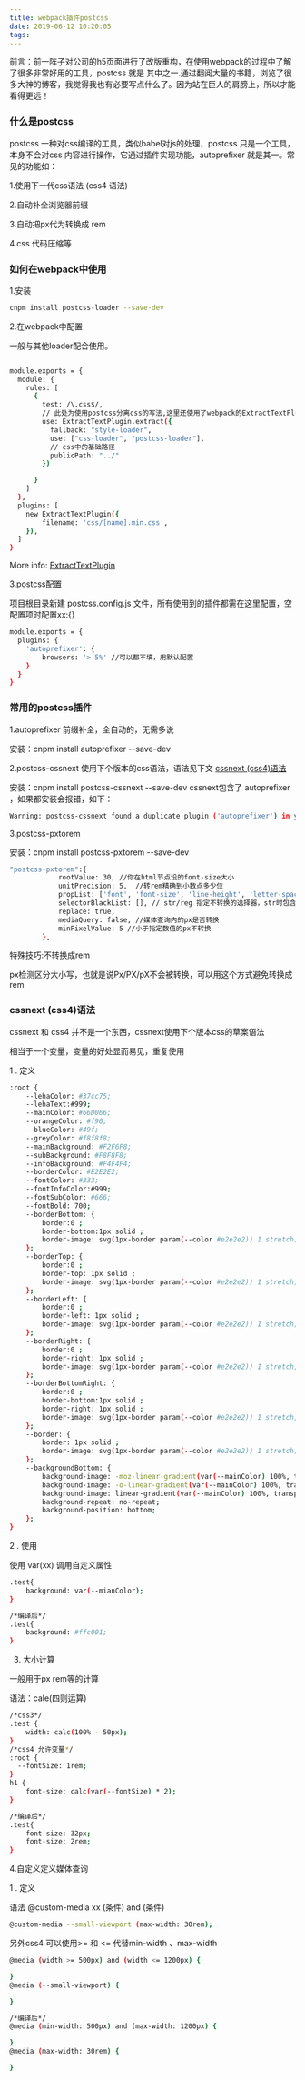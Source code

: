 ```yaml
---
title: webpack插件postcss
date: 2019-06-12 10:20:05
tags:
---
```

前言：前一阵子对公司的h5页面进行了改版重构，在使用webpack的过程中了解了很多非常好用的工具，postcss 就是 其中之一.通过翻阅大量的书籍，浏览了很多大神的博客，我觉得我也有必要写点什么了。因为站在巨人的肩膀上，所以才能看得更远！



### 什么是postcss 
postcss 一种对css编译的工具，类似babel对js的处理，postcss 只是一个工具，本身不会对css 内容进行操作，它通过插件实现功能，autoprefixer 就是其一。常见的功能如：

1.使用下一代css语法 (css4 语法)

2.自动补全浏览器前缀

3.自动把px代为转换成 rem

4.css 代码压缩等



### 如何在webpack中使用


1.安装

``` bash
cnpm install postcss-loader --save-dev
```


2.在webpack中配置

一般与其他loader配合使用。

``` bash

module.exports = {
  module: {
    rules: [
      {
        test: /\.css$/,
        // 此处为使用postcss分离css的写法,这里还使用了webpack的ExtractTextPlugin插件来进行分离
        use: ExtractTextPlugin.extract({
          fallback: "style-loader",
          use: ["css-loader", "postcss-loader"],
          // css中的基础路径
          publicPath: "../"          
        })

      }
    ]
  },
  plugins: [
    new ExtractTextPlugin({
        filename: 'css/[name].min.css',
    }),
  ]
}

```
More info: [ExtractTextPlugin](https://www.npmjs.com/package/extract-text-webpack-plugin)


3.postcss配置

项目根目录新建 postcss.config.js 文件，所有使用到的插件都需在这里配置，空配置项时配置xx:{}
``` bash
module.exports = {
  plugins: {
    'autoprefixer': {
        browsers: '> 5%' //可以都不填，用默认配置
    }
  }
}
```



### 常用的postcss插件
1.autoprefixer
前缀补全，全自动的，无需多说

安装：cnpm install autoprefixer --save-dev


2.postcss-cssnext
使用下个版本的css语法，语法见下文 [cssnext (css4)语法](#cssnext)

安装：cnpm install postcss-cssnext --save-dev
cssnext包含了 autoprefixer ，如果都安装会报错，如下：

``` bash
Warning: postcss-cssnext found a duplicate plugin ('autoprefixer') in your postcss plugins. This might be inefficient. You should remove 'autoprefixer' from your postcss plugin list since it's already included by postcss-cssnext.
```


3.postcss-pxtorem

安装：cnpm install postcss-pxtorem --save-dev

``` bash
"postcss-pxtorem":{
            rootValue: 30, //你在html节点设的font-size大小
            unitPrecision: 5,  //转rem精确到小数点多少位
            propList: ['font', 'font-size', 'line-height', 'letter-spacing'],//指定转换成rem的属性，支持 * ！ *代表所有的都转换成rem
            selectorBlackList: [], // str/reg 指定不转换的选择器，str时包含字段即匹配
            replace: true,
            mediaQuery: false, //媒体查询内的px是否转换
            minPixelValue: 5 //小于指定数值的px不转换
        },
```
特殊技巧:不转换成rem

px检测区分大小写，也就是说Px/PX/pX不会被转换，可以用这个方式避免转换成rem



<h3 id="cssnext">cssnext (css4)语法</h3>

cssnext 和 css4 并不是一个东西，cssnext使用下个版本css的草案语法

相当于一个变量，变量的好处显而易见，重复使用


1 . 定义

``` bash
:root {
    --lehaColor: #37cc75; 
    --lehaText:#999;
    --mainColor: #66D066;
    --orangeColor: #f90;
    --blueColor: #49f;
    --greyColor: #f8f8f8;
    --mainBackground: #F2F6F8;
    --subBackground: #F8F8F8;
    --infoBackground: #F4F4F4;
    --borderColor: #E2E2E2;
    --fontColor: #333;
    --fontInfoColor:#999;
    --fontSubColor: #666;
    --fontBold: 700;
    --borderBottom: {
        border:0 ;
        border-bottom:1px solid ;
        border-image: svg(1px-border param(--color #e2e2e2)) 1 stretch;
    };
    --borderTop: {
        border:0 ;
        border-top: 1px solid ; 
        border-image: svg(1px-border param(--color #e2e2e2)) 1 stretch;
    };
    --borderLeft: {
        border:0 ;
        border-left: 1px solid ; 
        border-image: svg(1px-border param(--color #e2e2e2)) 1 stretch;
    };
    --borderRight: {
        border:0 ;
        border-right: 1px solid ; 
        border-image: svg(1px-border param(--color #e2e2e2)) 1 stretch;
    };
    --borderBottomRight: {
        border:0 ;
        border-bottom:1px solid ;
        border-right: 1px solid ; 
        border-image: svg(1px-border param(--color #e2e2e2)) 1 stretch;
    };
    --border: {
        border: 1px solid ; 
        border-image: svg(1px-border param(--color #e2e2e2)) 1 stretch;
    };
    --backgroundBottom: {
        background-image: -moz-linear-gradient(var(--mainColor) 100%, transparent 100%);
        background-image: -o-linear-gradient(var(--mainColor) 100%, transparent 100%);
        background-image: linear-gradient(var(--mainColor) 100%, transparent 100%);
        background-repeat: no-repeat;
        background-position: bottom;
    };
}
```


2 . 使用 

使用 var(xx) 调用自定义属性

``` bash
.test{
    background: var(--mianColor);
}

/*编译后*/
.test{
    background: #ffc001;
}
```


3. 大小计算

一般用于px rem等的计算

语法：cale(四则运算)

``` bash
/*css3*/
.test {
    width: calc(100% - 50px);
}
/*css4 允许变量*/
:root {
  --fontSize: 1rem;
}
h1 {
    font-size: calc(var(--fontSize) * 2);
}

/*编译后*/
.test{
    font-size: 32px;
    font-size: 2rem;
}
```


4.自定义定义媒体查询

1 . 定义

语法 @custom-media xx (条件) and (条件)

``` bash
@custom-media --small-viewport (max-width: 30rem);
```

另外css4 可以使用>= 和 <= 代替min-width 、max-width

``` bash
@media (width >= 500px) and (width <= 1200px) {

}
@media (--small-viewport) {

}

/*编译后*/
@media (min-width: 500px) and (max-width: 1200px) {

}
@media (max-width: 30rem) {

}
```